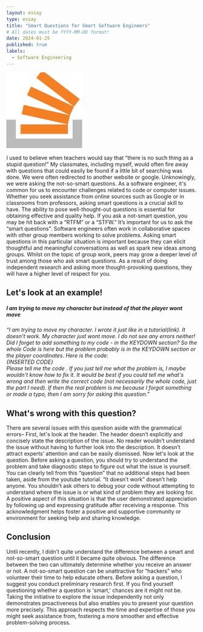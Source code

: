 ```yaml
---
layout: essay
type: essay
title: "Smart Questions for Smart Software Engineers"
# All dates must be YYYY-MM-DD format!
date: 2024-01-25
published: true
labels:
  - Software Engineering
---
```


<img width="200px" class="rounded float-start pe-4" src="../img/download.png">

I used to believe when teachers would say that “there is no such thing as a stupid question!” My classmates, including myself, would often fire away with questions that could easily be found if a little bit of searching was done. We were often redirected to another website or google. Unknowingly, we were asking the not-so-smart questions.
As a software engineer, it's common for us to encounter challenges related to code or computer issues. Whether you seek assistance from online sources such as Google or in classrooms from professors, asking smart questions is a crucial skill to have. The ability to pose well-thought-out questions is essential for obtaining effective and quality help. If you ask a not-smart question, you may be hit back with a “RTFM” or a “STFW.” 
It’s important for us to ask the “smart questions". Software engineers often work in collaborative spaces with other group members working to solve problems. Asking smart questions in this particular situation is important because they can elicit thoughtful and meaningful conversations as well as spark new ideas among groups. Whilst on the topic of group work, peers may grow a deeper level of trust among those who ask smart questions. As a result of doing independent research and asking more thought-provoking questions, they will have a higher level of respect for you. 

## Let's look at an example!

##### *I am trying to move my character but instead of that the player wont move*

*“I am trying to move my character. I wrote it just like in a tutorial(link). It doesn't work. My character just wont move. I do not see any errors neither! Did I forget to add something to my code - in the KEYDOWN section? So the whole Code is here but the problem probably is in the KEYDOWN section or the player coordinates. Here is the code: <br>
{INSERTED CODE} <br>
Please tell me the code . If you just tell me what the problem is, I maybe wouldn't know how to fix it. It would be best if you could tell me what's wrong and then write the correct code (not necessarily the whole code, just the part I need). If then the real problem is me because I forgot something or made a typo, then I am sorry for asking this question.”*


## What's wrong with this question?

There are several issues with this question aside with the grammatical errors– 
First, let's look at the header. The header doesn’t explicitly and concisely state the description of the issue. No reader wouldn’t understand the issue without having to further look into the description. It doesn’t attract experts’ attention and can be easily dismissed. 
Now let's look at the question. Before asking a question, you should try to understand the problem and take diagnostic steps to figure out what the issue is yourself. You can clearly tell from this “question” that no additional steps had been taken, aside from the youtube tutorial. 
“It doesn’t work” doesn’t help anyone. You shouldn’t ask others to debug your code without attempting to understand where the issue is or what kind of problem they are looking for. 
A positive aspect of this situation is that the user demonstrated appreciation by following up and expressing gratitude after receiving a response. This acknowledgment helps foster a positive and supportive community or environment for seeking help and sharing knowledge.


## Conclusion

Until recently, I didn’t quite understand the difference between a smart and not-so-smart question until it became quite obvious. The difference between the two can ultimately determine whether you receive an answer or not. A not-so-smart question can be unattractive for “hackers” who volunteer their time to help educate others. Before asking a question, I suggest you conduct preliminary research first. If you find yourself questioning whether a question is 'smart,' chances are it might not be. Taking the initiative to explore the issue independently not only demonstrates proactiveness but also enables you to present your question more precisely. This approach respects the time and expertise of those you might seek assistance from, fostering a more smoother and effective problem-solving process.


